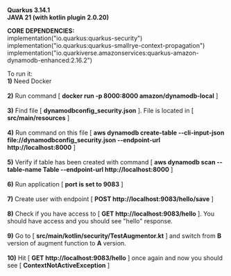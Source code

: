 **Quarkus 3.14.1**
<br>
**JAVA 21 (with kotlin plugin 2.0.20)**

**CORE DEPENDENCIES:**
<br>
implementation("io.quarkus:quarkus-security")
<br>
implementation("io.quarkus:quarkus-smallrye-context-propagation")
<br>
implementation("io.quarkiverse.amazonservices:quarkus-amazon-dynamodb-enhanced:2.16.2")


To run it:
<br>
**1)** Need Docker
<br><br>
**2)** Run command [ **docker run -p 8000:8000 amazon/dynamodb-local**  ]
<br><br>
**3)** Find file [ **dynamodbconfig_security.json** ]. File is located in [ **src/main/resources** ]
<br><br>
**4)** Run command on this file [ **aws dynamodb create-table --cli-input-json file://dynamodbconfig_security.json --endpoint-url http://localhost:8000** ]
<br><br>
**5)** Verify if table has been created with command [ **aws dynamodb scan --table-name Table --endpoint-url http://localhost:8000** ]
<br><br>
**6)** Run application [ **port is set to 9083** ]
<br><br>
**7)** Create user with endpoint  [ **POST http://localhost:9083/hello/save** ]
<br><br>
**8)** Check if you have access to [ **GET http://localhost:9083/hello** ]. You should have access and you should see "hello" response.
<br><br>
**9)** Go to [ **src/main/kotlin/security/TestAugmentor.kt** ] and switch from **B** version of augment function to **A** version.
<br><br>
**10)** Hit [ **GET http://localhost:9083/hello** ] once again and now you should see [ **ContextNotActiveException** ]










